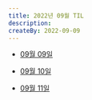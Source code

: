 ```yaml
---
title: 2022년 09월 TIL
description: 
createBy: 2022-09-09
---
```

  
- [09월 09일](./20220909.md)

- [09월 10일](./20220910.md) 

- [09월 11일](./20220911.md)